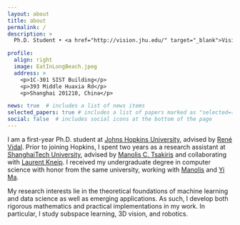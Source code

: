 ```yaml
---
layout: about
title: about
permalink: /
description: >
  Ph.D. Student • <a href="http://vision.jhu.edu/" target="_blank">Vision, Dynamics and Learning Lab</a> • <a href="https://www.jhu.edu/" target="_blank">Johns Hopkins University</a> • Email: tding@jhu.edu

profile:
  align: right
  image: EatInLongBeach.jpeg
  address: >
    <p>1C-301 SIST Building</p>
    <p>393 Middle Huaxia Rd</p>
    <p>Shanghai 201210, China</p>

news: true  # includes a list of news items
selected_papers: true # includes a list of papers marked as "selected={true}"
social: false  # includes social icons at the bottom of the page
---
```


<!-- description: <a href="#">Affiliations</a>. Address. Contacts. Moto. Etc. -->

<!-- Write your biography here. Tell the world about yourself. Link to your favorite [subreddit](http://reddit.com){:target="\_blank"}. You can put a picture in, too. The code is already in, just name your picture `prof_pic.jpg` and put it in the `img/` folder.

Put your address / P.O. box / other info right below your picture. You can also disable any these elements by editing `profile` property of the YAML header of your `_pages/about.md`. Edit `_bibliography/papers.bib` and Jekyll will render your [publications page](/al-folio/publications/) automatically.

Link to your social media connections, too. This theme is set up to use [Font Awesome icons](http://fortawesome.github.io/Font-Awesome/){:target="\_blank"} and [Academicons](https://jpswalsh.github.io/academicons/){:target="\_blank"}, like the ones below. Add your Facebook, Twitter, LinkedIn, Google Scholar, or just disable all of them. -->
I am a first-year Ph.D. student at [Johns Hopkins University](https://www.jhu.edu/), advised by [René Vidal](http://cis.jhu.edu/~rvidal/). Prior to joining Hopkins, I spent two years as a research assistant at [ShanghaiTech University](http://sist.shanghaitech.edu.cn/), advised by [Manolis C. Tsakiris](https://sites.google.com/site/manolisctsakiris/) and collaborating with [Laurent Kneip](https://laurentkneip.com/). I received my undergraduate degree in computer science with honor from the same university, working with [Manolis](https://sites.google.com/site/manolisctsakiris/) and [Yi Ma](http://people.eecs.berkeley.edu/~yima/).

My research interests lie in the theoretical foundations of machine learning and data science as well as emerging applications. As such, I develop both rigorous mathematics and practical implementations in my work. In particular, I study subspace learning, 3D vision, and robotics.
